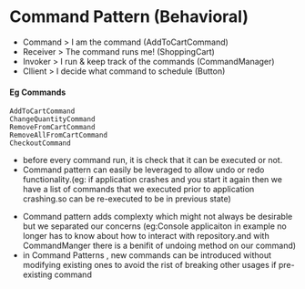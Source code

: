 # Command Pattern (Behavioral)

- Command > I am the command (AddToCartCommand)
- Receiver > The command runs me! (ShoppingCart)
- Invoker > I run & keep track of the commands (CommandManager)
- Cllient > I decide what command to schedule (Button)

#### Eg Commands

    AddToCartCommand
    ChangeQuantityCommand
    RemoveFromCartCommand
    RemoveAllFromCartCommand
    CheckoutCommand

- before every command run, it is check that it can be executed or not.
- Command pattern can easily be leveraged to allow undo or redo functionality.(eg: if application crashes and you start it again then we have a list of commands that we executed prior to application crashing.so can be re-executed to be in previous state)

* Command pattern adds complexty which might not always be desirable but we separated our concerns (eg:Console applicaiton in example no longer has to know about how to interact with repository.and with CommandManger there is a benifit of undoing method on our command)
* in Command Patterns , new commands can be introduced without modifying existing ones to avoid the rist of breaking other usages if pre-existing command
